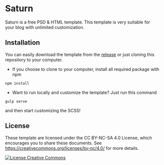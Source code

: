 # Saturn
Saturn is a free PSD & HTML template. This template is very suitable for your blog with unlimited customization.

## Installation
You can easily download the template from the [release](https://github.com/afnizarnur/saturn/releases) or just cloning this repository to your computer.

- If you choose to clone to your computer, install all required package with npm
```
npm install
```
- Want to run locally and customize the template? Just run this command
```
gulp serve
```
and then start customizing the SCSS!

## License
These template are licensed under the CC BY-NC-SA 4.0 License, which encourages you to share these documents. See https://creativecommons.org/licenses/by-nc/4.0/ for more details.

<a rel="license" href="http://creativecommons.org/licenses/by-nc/4.0/"><img alt="License Creative Commons" style="border-width:0" src="https://i.creativecommons.org/l/by-nc/4.0/88x31.png" /></a>
